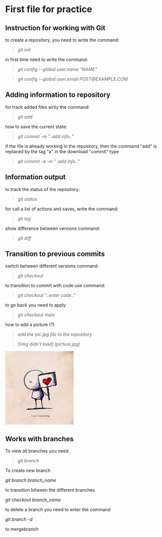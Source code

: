 # First file for practice

## Instruction for working with Git

to create a repository, you need to write the command:

> _git init_

in first time need to write the command:

> _git config --global user.name "NAME"_

> _git config --global user.email POST@EXAMPLE.COM_

## Adding information to repository

for track added files writу the command:

> _git add <file name>_

how to save the current state:

> _git commit -m "..add info.."_

if the file is already working in the repository, then the command "add" is replaced by the tag "a" in the download "commit" type

> _git commit -a -m "..add info.."_

## Information output

to track the status of the repository:

> _git status_

for call a list of actions and saves, write the command:

> _git log_

show difference between versions command:

> _git diff_

## Transition to previous commits

switch between different versions command:

> _git checkout_

to transition to commit with code use command:

> _git checkout "..enter code.."_

to go back you need to apply

> _git checkout main_

how to add a picture (?)

> _add the pic.jpg file to the repository_

> _![img didn't load] (picture.jpg)_

![img didn't load](picture.jpg)

## Works with branches

To view all branches you need

> _git branch_

To create new branch

_git branch branch_name_

to transition bitween the different branches

_git checkout branch_name_

to delete a branch you need to enter the command

_git branch -d_

to mergebranch
